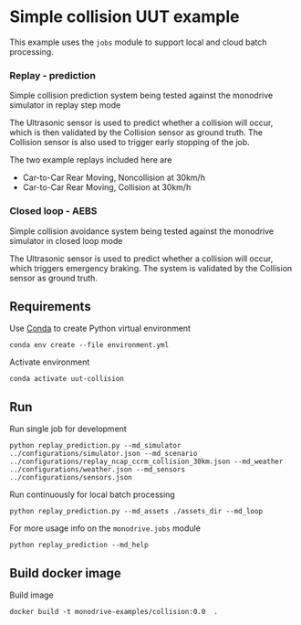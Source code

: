 # Simple collision UUT example

This example uses the `jobs` module to support local and cloud batch processing.

### Replay - prediction
Simple collision prediction system being tested against the monodrive simulator
in replay step mode

The Ultrasonic sensor is used to predict whether a collision will occur,
which is then validated by the Collision sensor as ground truth.
The Collision sensor is also used to trigger early stopping
of the job.

The two example replays included here are
- Car-to-Car Rear Moving, Noncollision at 30km/h
- Car-to-Car Rear Moving, Collision at 30km/h

### Closed loop - AEBS
Simple collision avoidance system being tested against the monodrive simulator
in closed loop mode

The Ultrasonic sensor is used to predict whether a collision will occur,
which triggers emergency braking.
The system is validated by the Collision sensor as ground truth.


## Requirements
Use [Conda](https://docs.conda.io/projects/conda/en/latest/)
to create Python virtual environment
```
conda env create --file environment.yml
```

Activate environment
```
conda activate uut-collision
```

## Run
Run single job for development
```
python replay_prediction.py --md_simulator ../configurations/simulator.json --md_scenario ../configurations/replay_ncap_ccrm_collision_30km.json --md_weather ../configurations/weather.json --md_sensors ../configurations/sensors.json
```

Run continuously for local batch processing
```
python replay_prediction.py --md_assets ./assets_dir --md_loop
```

For more usage info on the `monodrive.jobs` module
```
python replay_prediction --md_help
```

## Build docker image
Build image
```
docker build -t monodrive-examples/collision:0.0  .
```
